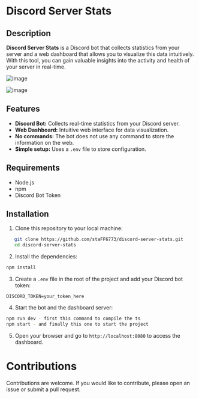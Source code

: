 # Discord Server Stats

## Description

**Discord Server Stats** is a Discord bot that collects statistics from your server and a web dashboard that allows you to visualize this data intuitively. With this tool, you can gain valuable insights into the activity and health of your server in real-time.

![image](https://github.com/user-attachments/assets/96a5f63d-ff70-46bf-bb1f-4b228277f0d7)

![image](https://github.com/user-attachments/assets/2150f47f-f77b-4ce4-bc65-a2b02c10237a)


## Features

- **Discord Bot:** Collects real-time statistics from your Discord server.
- **Web Dashboard:** Intuitive web interface for data visualization.
- **No commands:** The bot does not use any command to store the information on the web.
- **Simple setup:** Uses a `.env` file to store configuration.

## Requirements

- Node.js
- npm
- Discord Bot Token

## Installation

1. Clone this repository to your local machine:

```bash
   git clone https://github.com/staFF6773/discord-server-stats.git
   cd discord-server-stats
```

2. Install the dependencies:

```bash
npm install
```

3. Create a `.env` file in the root of the project and add your Discord bot token:

```env
DISCORD_TOKEN=your_token_here
```

4. Start the bot and the dashboard server:

```bash
npm run dev - first this command to compile the ts
npm start - and finally this one to start the project
```

5. Open your browser and go to `http://localhost:8080` to access the dashboard.

# Contributions

Contributions are welcome. If you would like to contribute, please open an issue or submit a pull request.
